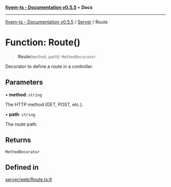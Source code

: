 [**fivem-ts - Documentation v0.5.5**](../../../README.md) • **Docs**

***

[fivem-ts - Documentation v0.5.5](../../../README.md) / [Server](../README.md) / Route

# Function: Route()

> **Route**(`method`, `path`): `MethodDecorator`

Decorator to define a route in a controller.

## Parameters

• **method**: `string`

The HTTP method (GET, POST, etc.).

• **path**: `string`

The route path.

## Returns

`MethodDecorator`

## Defined in

[server/web/Route.ts:9](https://github.com/Purpose-Dev/fivem-ts/blob/main/src/server/web/Route.ts#L9)
